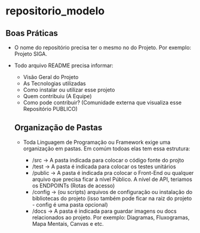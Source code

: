 # repositorio_modelo 

## Boas Práticas
- O nome do repositório precisa ter o mesmo no do Projeto. Por exemplo: Projeto SIGA.
- Todo arquivo README precisa informar:
  - Visão Geral do Projeto
  - As Tecnologias utilizadas
  -  Como instalar ou utilizar esse projeto
  -  Quem contribuiu (A Equipe)
  -  Como pode contribuir? (Comunidade externa que visualiza esse Repositório PUBLICO)

  ## Organização de Pastas
  - Toda Linguagem de Programação ou Framework exige uma organização em pastas. Em comúm todoas elas tem essa estrutura:

    - /src -> A pasta indicada para colocar o código fonte do projto
    - /test -> A pasta é indicada para colocar os testes unitários
    - /public -> A pasta é indicada pra colocar o Front-End ou qualquer arquivo que precisa ficar à nível Público. A nível de API, teriamos os ENDPOINTs (Rotas de acesso)
    - /config -> (ou scripts) arquivos de configuração ou instalação do bibliotecas do projeto (isso também pode ficar na raiz do projeto - config é uma pasta opcional)
    - /docs -> A pasta é indicada para guardar imagens ou docs relacionados ao projeto. Por exemplo: Diagramas, Fluxogramas, Mapa Mentais, Canvas e etc.

 

